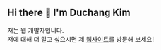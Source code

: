 ## Hi there 👋 I'm Duchang Kim

저는 웹 개발자입니다.  
저에 대해 더 알고 싶으시면 제 [웹사이트](https://duchi.click)를 방문해 보세요!
